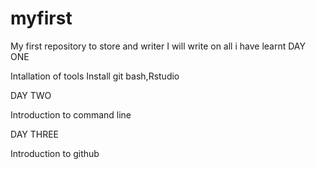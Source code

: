 # myfirst

My first repository to store and writer
I will write on all i have learnt 
DAY ONE

Intallation of tools
Install git bash,Rstudio

DAY TWO

Introduction to command line

DAY THREE

Introduction to github
